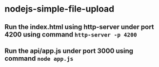 # nodejs-simple-file-upload

## Run the index.html using http-server under port 4200 using command `http-server -p 4200`
## Run the api/app.js under port 3000 using command `node app.js`